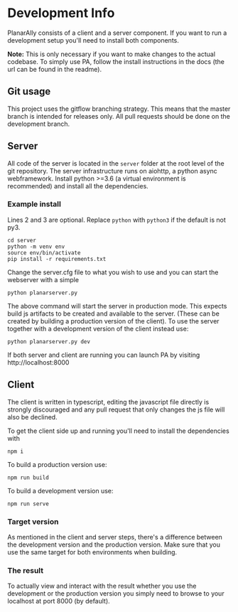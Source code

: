 # Development Info

PlanarAlly consists of a client and a server component. If you want to run a development setup you'll need to install both components.

**Note:** This is only necessary if you want to make changes to the actual codebase. To simply use PA, follow the install instructions in the docs (the url can be found in the readme).

## Git usage

This project uses the gitflow branching strategy. This means that the master branch is intended for releases only. All pull requests should be done on the development branch.

## Server

All code of the server is located in the `server` folder at the root level of the git repository.
The server infrastructure runs on aiohttp, a python async webframework.
Install python >=3.6 (a virtual environment is recommended) and install all the dependencies.

### Example install

Lines 2 and 3 are optional. Replace `python` with `python3` if the default is not py3.

```
cd server
python -m venv env
source env/bin/activate
pip install -r requirements.txt
```

Change the server.cfg file to what you wish to use and you can start the webserver with a simple

`python planarserver.py`

The above command will start the server in production mode. This expects build js artifacts to be created and available to the server. (These can be created by building a production version of the client).
To use the server together with a development version of the client instead use:

`python planarserver.py dev`

If both server and client are running you can launch PA by visiting http://localhost:8000

## Client

The client is written in typescript, editing the javascript file directly is strongly discouraged and any pull request that only changes the js file will also be declined.

To get the client side up and running you'll need to install the dependencies with

`npm i`

To build a production version use:

`npm run build`

To build a development version use:

`npm run serve`

### Target version

As mentioned in the client and server steps, there's a difference between the development version and the production version. Make sure that you use the same target for both environments when building.

### The result

To actually view and interact with the result whether you use the development or the production version you simply need to browse to your localhost at port 8000 (by default).
